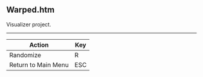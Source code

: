 Warped.htm
----------

Visualizer project.

---

Action              | Key
--------------------|----
Randomize           | R
Return to Main Menu | ESC
